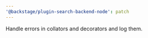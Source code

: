 ```yaml
---
'@backstage/plugin-search-backend-node': patch
---
```


Handle errors in collators and decorators and log them.
